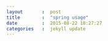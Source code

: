 ```yaml
---
layout       :  post
title        :  "spring usage"
date         :  2015-08-22 18:27:27
categories   :  jekyll update
---
```


